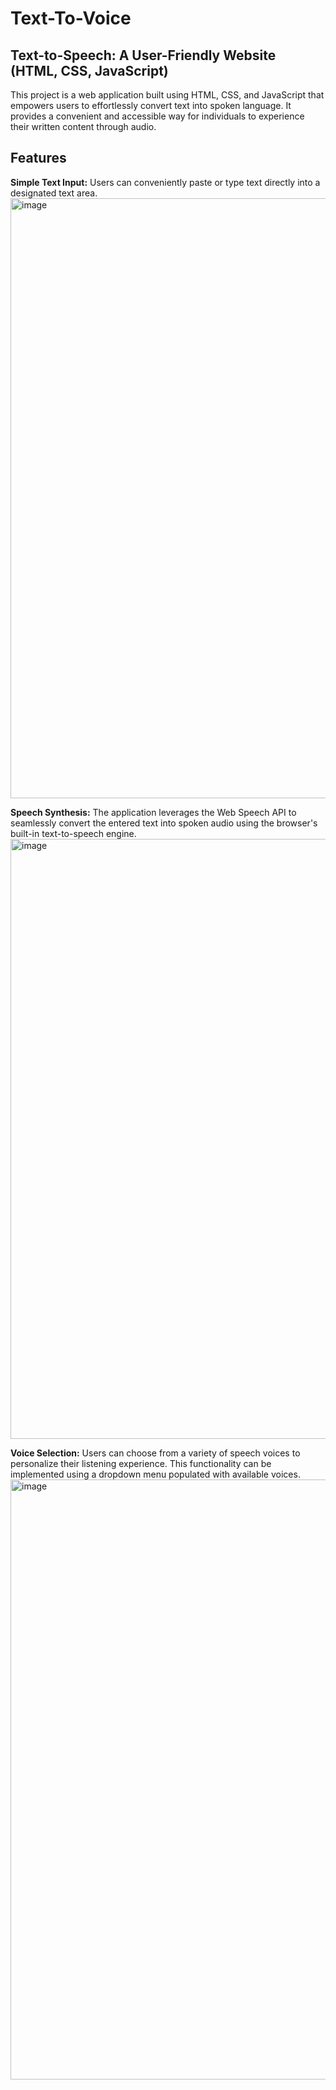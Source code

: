 # Text-To-Voice

## Text-to-Speech: A User-Friendly Website (HTML, CSS, JavaScript)

This project is a web application built using HTML, CSS, and JavaScript that empowers users to effortlessly convert text into spoken language. It provides a convenient and accessible way for individuals to experience their written content through audio.

## Features

**Simple Text Input:** Users can conveniently paste or type text directly into a designated text area.
<img width="960" alt="image" src="https://github.com/sakshigangwani/Text-To-Voice/assets/125336651/f5257539-a730-423d-9d48-fe4f4974f500">

**Speech Synthesis:** The application leverages the Web Speech API to seamlessly convert the entered text into spoken audio using the browser's built-in text-to-speech engine.
<img width="960" alt="image" src="https://github.com/sakshigangwani/Text-To-Voice/assets/125336651/b1e5db2a-d703-45ba-9acc-2e89989a1dca">

**Voice Selection:**  Users can choose from a variety of speech voices to personalize their listening experience. This functionality can be implemented using a dropdown menu populated with available voices.
<img width="960" alt="image" src="https://github.com/sakshigangwani/Text-To-Voice/assets/125336651/ab7f748d-4555-462b-9110-e871cc9f988b">
